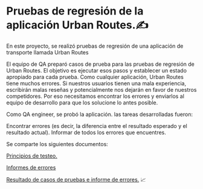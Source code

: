 # Pruebas de regresión de la aplicación Urban Routes.✍️

En este proyecto, se realizó pruebas de regresión de una aplicación de transporte llamada Urban Routes

El equipo de QA preparó casos de prueba para las pruebas de regresión de Urban Routes. El objetivo es ejecutar esos pasos y establecer un estado apropiado para cada prueba. Como cualquier aplicación, Urban Routes tiene muchos errores. Si nuestros usuarios tienen una mala experiencia, escribirán malas reseñas y potencialmente nos dejarán en favor de nuestros competidores. Por eso necesitamos encontrar los errores y enviarlos al equipo de desarrollo para que los solucione lo antes posible.

Como QA engineer, se probó la aplicación. las tareas desarrolladas fueron:

Encontrar errores (es decir, la diferencia entre el resultado esperado y el resultado actual).
Informar de todos los errores que encuentres.

Se comparte los siguientes documentos:

[Principios de testeo.](https://drive.google.com/file/d/1kJEN8R090mplycKvekzp52nVigiaAzX2/view?usp=sharing)

[Informes de errores](https://drive.google.com/file/d/1fQOFjh4Wpz7EWfclgPSLKEzmoqeMqcYH/view?usp=sharing)

[Resultado de casos de pruebas e informe de errores.](https://docs.google.com/spreadsheets/d/1HDUYSNyiTbyMzuePMy0eo9nttqblNPZKe9pGmmGCxgo/edit?usp=sharing) 📈
